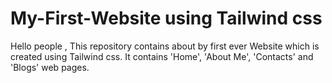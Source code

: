 # My-First-Website using Tailwind css
Hello people , This repository contains about by first ever Website which is created using Tailwind css. It contains 'Home', 'About Me', 'Contacts' and 'Blogs' web pages.